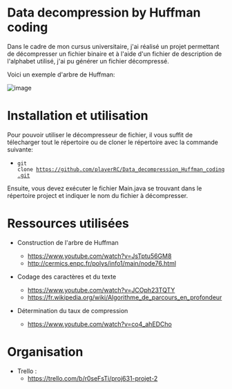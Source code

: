 # Data decompression by Huffman coding

Dans le cadre de mon cursus universitaire, j'ai réalisé un projet permettant de décompresser un fichier binaire et à l'aide d'un fichier de description de l'alphabet utilisé, j'ai pu générer un fichier décompressé.

Voici un exemple d'arbre de Huffman:

![image](https://user-images.githubusercontent.com/93133836/170896399-b16d1dbe-a83d-4db9-a15b-ee16fdfbf013.png)

# Installation et utilisation

Pour pouvoir utiliser le décompresseur de fichier, il vous suffit de télecharger tout le répertoire ou de cloner le répertoire avec la commande suivante:
 * <code>git clone https://github.com/playerRC/Data_decompression_Huffman_coding.git</code>

Ensuite, vous devez exécuter le fichier Main.java se trouvant dans le répertoire project et indiquer le nom du fichier à décompresser.

# Ressources utilisées

* Construction de l'arbre de Huffman
  * https://www.youtube.com/watch?v=JsTptu56GM8
  * http://cermics.enpc.fr/polys/info1/main/node76.html

* Codage des caractères et du texte
  * https://www.youtube.com/watch?v=JCOph23TQTY
  * https://fr.wikipedia.org/wiki/Algorithme_de_parcours_en_profondeur

* Détermination du taux de compression
  * https://www.youtube.com/watch?v=co4_ahEDCho

# Organisation

* Trello :
  * https://trello.com/b/r0seFsTi/proj631-projet-2
